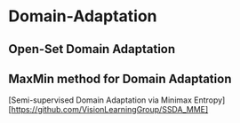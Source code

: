 # Domain-Adaptation
##    Open-Set Domain Adaptation
##    MaxMin method for Domain Adaptation
[Semi-supervised Domain Adaptation via Minimax Entropy] [https://github.com/VisionLearningGroup/SSDA_MME]
